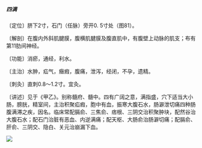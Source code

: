 ##### 四满

〔定位〕脐下2寸，石门（任脉）旁开0. 5寸处（图81）。

〔解剖〕在腹内外斜肌腱膜，腹横肌腱膜及腹直肌中，有腹壁上动脉的肌支；布有第11肋间神经。

〔功能〕消瘀，通经，利水。

〔主治〕水肿，疝气，癥瘕，腹痛，泄泻，经闭，不孕，遗精。

〔刺灸〕直刺0.8〜1.2寸。宜灸。

〔讲述〕见于《甲乙》。别称髓府、髓中。四有广阔之意，满指盛，穴下适当大小肠，膀胱，精室间，主治积聚疝瘕，胞中有血，振寒大腹石水，肠澼泄切痛四种肠腹满滞之疾，因名。临床常配膈俞、三焦俞、痞根、三阴交治积聚肿块，配然谷治大腹石水；配石门治脏有恶血、内逆满痛；配天枢、大肠俞治肠澼切痛；配膈俞、肝俞、三阴交、隐白、关元治崩漏下血。

![](img/图81.jpg)
